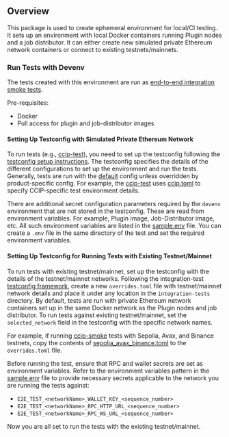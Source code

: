 ## Overview

This package is used to create ephemeral environment for local/CI testing. 
It sets up an environment with local Docker containers running Plugin nodes and a job distributor. 
It can either create new simulated private Ethereum network containers or connect to existing testnets/mainnets.

### Run Tests with Devenv

The tests created with this environment are run as [end-to-end integration smoke tests](../../smoke).

Pre-requisites:
- Docker
- Pull access for plugin and job-distributor images

#### Setting Up Testconfig with Simulated Private Ethereum Network

To run tests (e.g., [ccip-test](../../smoke/ccip_test.go)), 
you need to set up the testconfig following the [testconfig setup instructions](../../testconfig/README.md). 
The testconfig specifies the details of the different configurations to set up the environment and run the tests. 
Generally, tests are run with the [default](../../testconfig/default.toml) config unless overridden by product-specific config. 
For example, the [ccip-test](../../smoke/ccip_test.go) uses [ccip.toml](../../testconfig/ccip/ccip.toml) to specify 
CCIP-specific test environment details.

There are additional secret configuration parameters required by the `devenv` environment that are not stored in the testconfig. 
These are read from environment variables. For example, Plugin image, Job-Distributor image, etc. 
All such environment variables are listed in the [sample.env](./.sample.env) file. 
You can create a `.env` file in the same directory of the test and set the required environment variables.

#### Setting Up Testconfig for Running Tests with Existing Testnet/Mainnet

To run tests with existing testnet/mainnet, set up the testconfig with the details of the testnet/mainnet networks. 
Following the integration-test [testconfig framework](../../testconfig/README.md#configuration-and-overrides), 
create a new `overrides.toml` file with testnet/mainnet network details and place it under any location in the `integration-tests` directory. 
By default, tests are run with private Ethereum network containers set up in the same Docker network as 
the Plugin nodes and job distributor. To run tests against existing testnet/mainnet, 
set the `selected_network` field in the testconfig with the specific network names.

For example, if running [ccip-smoke](../../smoke/ccip_test.go) tests with Sepolia, Avax, and Binance testnets, 
copy the contents of [sepolia_avax_binance.toml](../../testconfig/ccip/overrides/sepolia_avax_binance.toml) 
to the `overrides.toml` file.

Before running the test, ensure that RPC and wallet secrets are set as environment variables. 
Refer to the environment variables pattern in the [sample.env](./.sample.env) file to 
provide necessary secrets applicable to the network you are running the tests against:
- `E2E_TEST_<networkName>_WALLET_KEY_<sequence_number>`
- `E2E_TEST_<networkName>_RPC_HTTP_URL_<sequence_number>`
- `E2E_TEST_<networkName>_RPC_WS_URL_<sequence_number>`

Now you are all set to run the tests with the existing testnet/mainnet.
